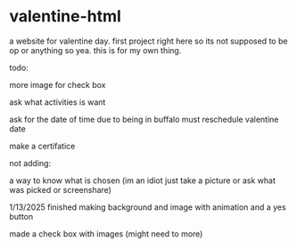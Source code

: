 # valentine-html
a website for valentine day. first project right here so its not supposed to be op or anything so yea. this is for my own thing.


todo:

more image for check box

ask what activities is want 

ask for the date of time due to being in buffalo must reschedule valentine date

make a certifatice 


not adding:

a way to know what is chosen (im an idiot just take a picture or ask what was picked or screenshare)


1/13/2025
finished making background and image with animation and a yes button 

made a check box with images (might need to more)


